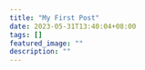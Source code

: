 ```yaml
---
title: "My First Post"
date: 2023-05-31T13:40:04+08:00
tags: []
featured_image: ""
description: ""
---
```

